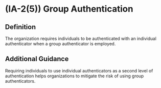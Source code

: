 
# (IA-2(5)) Group Authentication

## Definition

The organization requires individuals to be authenticated with an individual authenticator when a group authenticator is employed.

## Additional Guidance

Requiring individuals to use individual authenticators as a second level of authentication helps organizations to mitigate the risk of using group authenticators.

